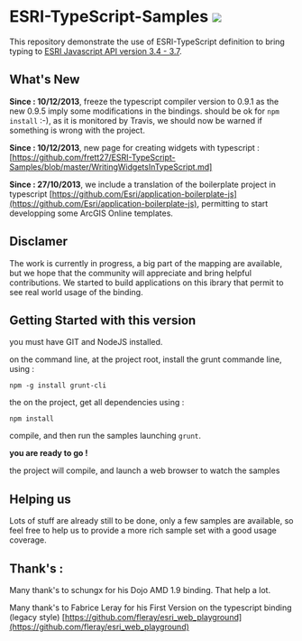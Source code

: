 
ESRI-TypeScript-Samples ![](https://travis-ci.org/frett27/ESRI-TypeScript-Samples.png?branch=master)
=======================


This repository demonstrate the use of ESRI-TypeScript definition to bring typing to [ESRI Javascript API version 3.4 - 3.7](https://developers.arcgis.com/en/javascript/). 


What's New
--------

__Since : 10/12/2013__, freeze the typescript compiler version to 0.9.1 as the new 0.9.5 imply some modifications in the bindings. should be ok for `npm install` :-), as it is monitored by Travis, we should now be warned if something is wrong with the project.


__Since : 10/12/2013__, new page for creating widgets with typescript : [https://github.com/frett27/ESRI-TypeScript-Samples/blob/master/WritingWidgetsInTypeScript.md]


__Since : 27/10/2013__, we include a translation of the boilerplate project in typescript [https://github.com/Esri/application-boilerplate-js](https://github.com/Esri/application-boilerplate-js), permitting to start developping some ArcGIS Online templates.


Disclamer
--------

The work is currently in progress, a big part of the mapping are available, but we hope that the community will appreciate and bring helpful contributions. We started to build applications on this ibrary that permit to see real world usage of the binding.


Getting Started with this version
---------------------------------

you must have GIT and NodeJS installed.


on the command line, at the project root, install the grunt commande line, using :

`npm -g install grunt-cli`

the on the project, get all dependencies using :

`
npm install
`

compile, and then run the samples launching 
`
grunt
`. 


__you are ready to go !__

the project will compile, and launch a web browser to watch the samples


Helping us
----------

Lots of stuff are already still to be done, only a few samples are available, so feel free to help us to provide a more rich sample set with a good usage coverage.


**Thank's :**
-------------

Many thank's to schungx for his Dojo AMD 1.9 binding. That help a lot.

Many thank's to Fabrice Leray for his First Version on the typescript binding (legacy style) [https://github.com/fleray/esri_web_playground](https://github.com/fleray/esri_web_playground)

